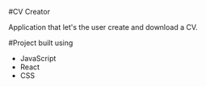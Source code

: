 #CV Creator

Application that let's the user create and download a CV.

#Project built using

<ul>
  <li>JavaScript</li>
  <li>React</li>
  <li>CSS</li>
</ul>
